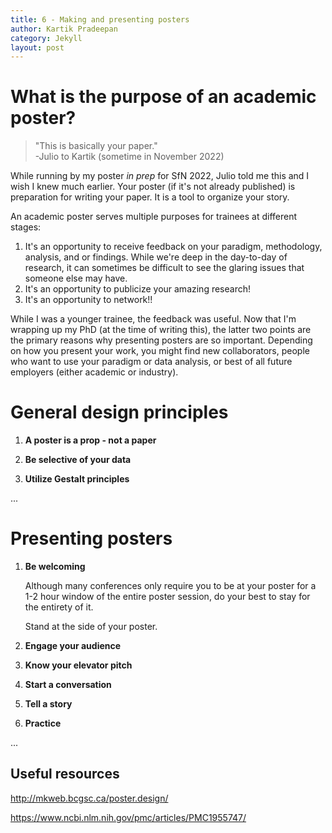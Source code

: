 ```yaml
---
title: 6 - Making and presenting posters
author: Kartik Pradeepan
category: Jekyll
layout: post
---
```


# What is the purpose of an academic poster?
>"This is basically your paper."\
-Julio to Kartik (sometime in November 2022)

While running by my poster *in prep* for SfN 2022, Julio told me this and I wish I knew much earlier. Your poster (if it's not already published) is preparation for writing your paper. It is a tool to organize your story.

An academic poster serves multiple purposes for trainees at different stages:
1. It's an opportunity to receive feedback on your paradigm, methodology, analysis, and or findings. While we're deep in the day-to-day of research, it can sometimes be difficult to see the glaring issues that someone else may have.
1. It's an opportunity to publicize your amazing research!
1. It's an opportunity to network!!

While I was a younger trainee, the feedback was useful. Now that I'm wrapping up my PhD (at the time of writing this), the latter two points are the primary reasons why presenting posters are so important. Depending on how you present your work, you might find new collaborators, people who want to use your paradigm or data analysis, or best of all future employers (either academic or industry).


# General design principles
1. **A poster is a prop - not a paper**

1. **Be selective of your data**

1. **Utilize Gestalt principles**

...



# Presenting posters
1. **Be welcoming**

    Although many conferences only require you to be at your poster for a 1-2 hour window of the entire poster session, do your best to stay for the entirety of it.

    Stand at the side of your poster.

1. **Engage your audience**

1. **Know your elevator pitch**

1. **Start a conversation**

1. **Tell a story**

1. **Practice**

...


## Useful resources
http://mkweb.bcgsc.ca/poster.design/

https://www.ncbi.nlm.nih.gov/pmc/articles/PMC1955747/